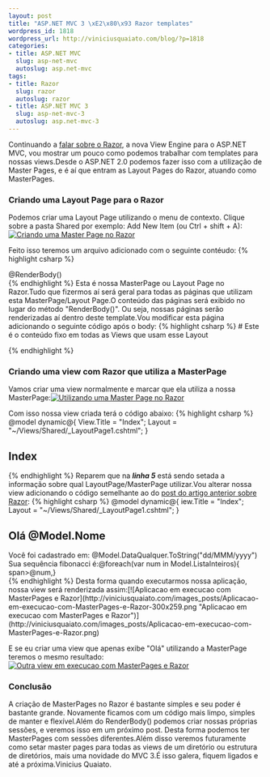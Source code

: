 ```yaml
--- 
layout: post
title: "ASP.NET MVC 3 \xE2\x80\x93 Razor templates"
wordpress_id: 1818
wordpress_url: http://viniciusquaiato.com/blog/?p=1818
categories: 
- title: ASP.NET MVC
  slug: asp-net-mvc
  autoslug: asp.net-mvc
tags: 
- title: Razor
  slug: razor
  autoslug: razor
- title: ASP.NET MVC 3
  slug: asp-net-mvc-3
  autoslug: asp.net-mvc-3
---
```

Continuando a [falar sobre o Razor](http://viniciusquaiato.com/blog/asp-net-mvc-3-razor-view-engine/), a nova View Engine para o ASP.NET MVC, vou mostrar um pouco como podemos trabalhar com templates para nossas views.Desde o ASP.NET 2.0 podemos fazer isso com a utilização de Master Pages, e é aí que entram as Layout Pages do Razor, atuando como MasterPages.

### Criando uma Layout Page para o Razor


Podemos criar uma Layout Page utilizando o menu de contexto. Clique sobre a pasta Shared por exemplo: Add New Item (ou Ctrl + shift + A):[![Criando uma Master Page no Razor](http://viniciusquaiato.com/images_posts/Criando-uma-Master-Page-no-Razor-300x190.png "Criando uma Master Page no Razor")](http://viniciusquaiato.com/images_posts/Criando-uma-Master-Page-no-Razor.png)

Feito isso teremos um arquivo adicionado com o seguinte contéudo:
{% highlight csharp %}
<head><title>@View.Title</title></head><body><div>@RenderBody()</div></body></html>
{% endhighlight %}
Esta é nossa MasterPage ou Layout Page no Razor.Tudo que fizermos aí será geral para todas as páginas que utilizam esta MasterPage/Layout Page.O conteúdo das páginas será exibido no lugar do método "RenderBody()". Ou seja, nossas páginas serão renderizadas aí dentro deste template.Vou modificar esta página adicionando o seguinte código após o body:
{% highlight csharp %}
# Este é o conteúdo fixo em todas as Views que usam esse Layout

{% endhighlight %}


### Criando uma view com Razor que utiliza a MasterPage


Vamos criar uma view normalmente e marcar que ela utiliza a nossa MasterPage:[![Utilizando uma Master Page no Razor](http://viniciusquaiato.com/images_posts/Utilizando-uma-Master-Page-no-Razor-300x118.png "Utilizando uma Master Page no Razor")](http://viniciusquaiato.com/images_posts/Utilizando-uma-Master-Page-no-Razor.png)

Com isso nossa view criada terá o código abaixo:
{% highlight csharp %}
@model dynamic@{    View.Title = "Index";
    Layout = "~/Views/Shared/_LayoutPage1.cshtml";
    }
    

## Index

{% endhighlight %}
Reparem que na **_linha 5_** está sendo setada a informação sobre qual LayoutPage/MasterPage utilizar.Vou alterar nossa view adicionando o código semelhante ao do [post do artigo anterior sobre Razor](http://viniciusquaiato.com/blog/asp-net-mvc-3-razor-view-engine/):
{% highlight csharp %}
@model dynamic@{
iew.Title = "Index";
    Layout = "~/Views/Shared/_LayoutPage1.cshtml";
    }


## Olá @Model.Nome
<div>
Você foi cadastrado em: @Model.DataQualquer.ToString("dd/MMM/yyyy")
Sua sequência fibonacci é:@foreach(var num in Model.ListaInteiros){
span>@num,</span>}


</div>
{% endhighlight %}
Desta forma quando executarmos nossa aplicação, nossa view será renderizada assim:[![Aplicacao em execucao com MasterPages e Razor](http://viniciusquaiato.com/images_posts/Aplicacao-em-execucao-com-MasterPages-e-Razor-300x259.png "Aplicacao em execucao com MasterPages e Razor")](http://viniciusquaiato.com/images_posts/Aplicacao-em-execucao-com-MasterPages-e-Razor.png)



E se eu criar uma view que apenas exibe "Olá" utilizando a MasterPage teremos o mesmo resultado:[![Outra view em execucao com MasterPages e Razor](http://viniciusquaiato.com/images_posts/Outra-view-em-execucao-com-MasterPages-e-Razor-300x237.png "Outra view em execucao com MasterPages e Razor")](http://viniciusquaiato.com/images_posts/Outra-view-em-execucao-com-MasterPages-e-Razor.png)



### Conclusão
A criação de MasterPages no Razor é bastante simples e seu poder é bastante grande. Novamente ficamos com um código mais limpo, simples de manter e flexível.Além do RenderBody() podemos criar nossas próprias sessões, e veremos isso em um próximo post. Desta forma podemos ter MasterPages com sessões diferentes.Além disso veremos futuramente como setar master pages para todas as views de um diretório ou estrutura de diretórios, mais uma novidade do MVC 3.É isso galera, fiquem ligados e até a próxima.Vinicius Quaiato.
